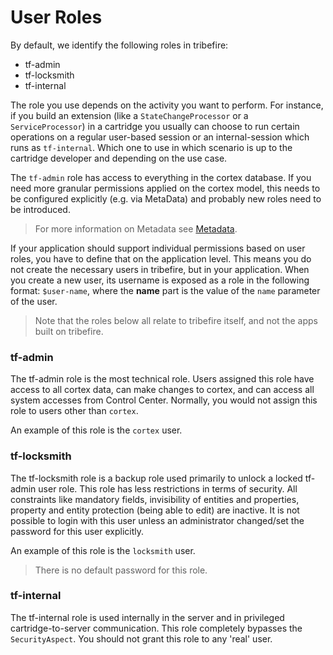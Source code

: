 # User Roles

By default, we identify the following roles in tribefire:

* tf-admin
* tf-locksmith
* tf-internal

The role you use depends on the activity you want to perform. For instance, if you build an extension (like a `StateChangeProcessor` or a `ServiceProcessor`) in a cartridge you usually can choose to run certain operations on a regular user-based session or an internal-session which runs as `tf-internal`. Which one to use in which scenario is up to the cartridge developer and depending on the use case.

The `tf-admin` role has access to everything in the cortex database. If you need more granular permissions applied on the cortex model, this needs to be configured explicitly (e.g. via MetaData) and probably new roles need to be introduced.

> For more information on Metadata see [Metadata](asset://tribefire.cortex.documentation:concepts-doc/metadata/metadata.md).

If your application should support individual permissions based on user roles, you have to define that on the application level. This means you do not create the necessary users in tribefire, but in your application. When you create a new user, its username is exposed as a role in the following format: `$user-name`, where the **name** part is the value of the `name` parameter of the user.

> Note that the roles below all relate to tribefire itself, and not the apps built on tribefire.
### tf-admin

The tf-admin role is the most technical role. Users assigned this role have access to all cortex data, can make changes to cortex, and can access all system accesses from Control Center. Normally, you would not assign this role to users other than `cortex`.

An example of this role is the `cortex` user.

### tf-locksmith

The tf-locksmith role is a backup role used primarily to unlock a locked tf-admin user role. This role has less restrictions in terms of security. All constraints like mandatory fields, invisibility of entities and properties, property and entity protection (being able to edit) are inactive. It is not possible to login with this user unless an administrator changed/set the password for this user explicitly.

An example of this role is the `locksmith` user.

> There is no default password for this role.

### tf-internal

The tf-internal role is used internally in the server and in privileged cartridge-to-server communication. This role completely bypasses the `SecurityAspect`. You should not grant this role to any 'real' user.